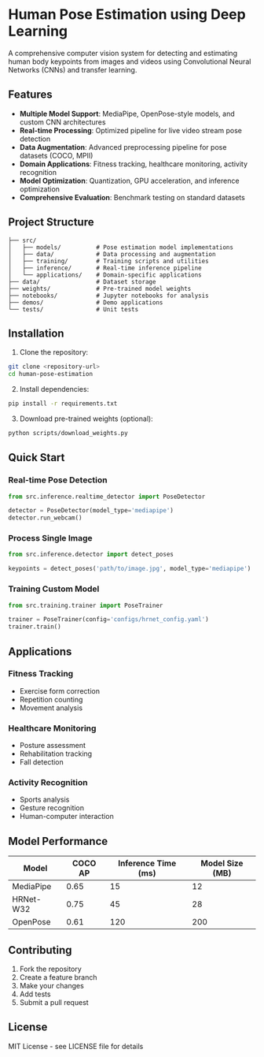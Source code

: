 # Human Pose Estimation using Deep Learning

A comprehensive computer vision system for detecting and estimating human body keypoints from images and videos using Convolutional Neural Networks (CNNs) and transfer learning.

## Features

- **Multiple Model Support**: MediaPipe, OpenPose-style models, and custom CNN architectures
- **Real-time Processing**: Optimized pipeline for live video stream pose detection
- **Data Augmentation**: Advanced preprocessing pipeline for pose datasets (COCO, MPII)
- **Domain Applications**: Fitness tracking, healthcare monitoring, activity recognition
- **Model Optimization**: Quantization, GPU acceleration, and inference optimization
- **Comprehensive Evaluation**: Benchmark testing on standard datasets

## Project Structure

```
├── src/
│   ├── models/          # Pose estimation model implementations
│   ├── data/            # Data processing and augmentation
│   ├── training/        # Training scripts and utilities
│   ├── inference/       # Real-time inference pipeline
│   └── applications/    # Domain-specific applications
├── data/                # Dataset storage
├── weights/             # Pre-trained model weights
├── notebooks/           # Jupyter notebooks for analysis
├── demos/               # Demo applications
└── tests/               # Unit tests
```

## Installation

1. Clone the repository:
```bash
git clone <repository-url>
cd human-pose-estimation
```

2. Install dependencies:
```bash
pip install -r requirements.txt
```

3. Download pre-trained weights (optional):
```bash
python scripts/download_weights.py
```

## Quick Start

### Real-time Pose Detection
```python
from src.inference.realtime_detector import PoseDetector

detector = PoseDetector(model_type='mediapipe')
detector.run_webcam()
```

### Process Single Image
```python
from src.inference.detector import detect_poses

keypoints = detect_poses('path/to/image.jpg', model_type='mediapipe')
```

### Training Custom Model
```python
from src.training.trainer import PoseTrainer

trainer = PoseTrainer(config='configs/hrnet_config.yaml')
trainer.train()
```

## Applications

### Fitness Tracking
- Exercise form correction
- Repetition counting
- Movement analysis

### Healthcare Monitoring
- Posture assessment
- Rehabilitation tracking
- Fall detection

### Activity Recognition
- Sports analysis
- Gesture recognition
- Human-computer interaction

## Model Performance

| Model | COCO AP | Inference Time (ms) | Model Size (MB) |
|-------|---------|-------------------|-----------------|
| MediaPipe | 0.65 | 15 | 12 |
| HRNet-W32 | 0.75 | 45 | 28 |
| OpenPose | 0.61 | 120 | 200 |

## Contributing

1. Fork the repository
2. Create a feature branch
3. Make your changes
4. Add tests
5. Submit a pull request

## License

MIT License - see LICENSE file for details
